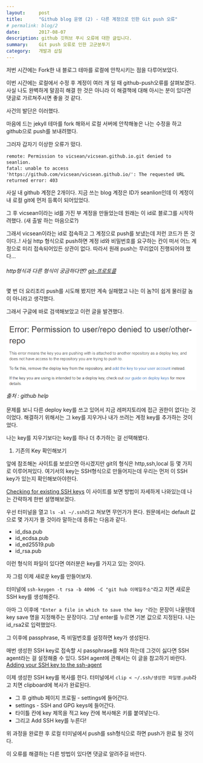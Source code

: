 ```yaml
---
layout:     post
title:      "Github blog 운영 (2) - 다른 계정으로 인한 Git push 오류"
# permalink: blog/2
date:       2017-08-07
description: github 깃허브 푸시 오류에 대한 글입니다.
summary:    Git push 오류로 인한 고군분투기
category: 	개발과 삽질
---
```

저번 시간에는 Fork한 내 블로그 테마를 로컬에 안착시키는 점을 다루어보았다. 

이번 시간에는 로컬에서 수정 후 계정이 여러 개 일 때 github-push오류를 살펴보겠다. 사실 나도 완벽하게 말끔히 해결 한 것은 아니라 이 해결책에 대해 아시는 분이 있다면 댓글로 가르쳐주시면 좋을 것 같다. 

사건의 발단은 이러했다.

마음에 드는 jekyll 테마를 fork 해와서 로컬 서버에 안착해놓은 나는 수정을 하고 github으로 push를 보내려했다.

그러자 갑자기 이상한 오류가 떴다.
```
remote: Permission to vicsean/vicsean.github.io.git denied to seanlion.
fatal: unable to access 'https://github.com/vicsean/vicsean.github.io/': The requested URL returned error: 403
```

사실 내 github 계정은 2개이다. 
지금 쓰는 blog 계정은 ID가 seanlion인데 이 계정이 내 로컬 git에 먼저 등록이 되어있었다.

그 후 vicsean이라는 id를 가진 부 계정을 만들었는데 원래는 이 id로 블로그를 시작하려했다. (새 출발 하는 마음으로?)
 
그래서 vicsean이라는 id로 접속하고 그 계정으로 push를 보냈는데 저런 코드가 뜬 것이다..! 사실 http 형식으로 push하면 계정 id와 비밀번호를 요구하는 칸이 떠서 어느 계정으로 미리 접속되어있든 상관이 없다. 따라서 원래 push는 무리없이 진행되어야 했다... 

###### http형식과 다른 형식이 궁금하다면?  [git-프로토콜](https://git-scm.com/book/ko/v1/Git-%EC%84%9C%EB%B2%84-%ED%94%84%EB%A1%9C%ED%86%A0%EC%BD%9C)

몇 번 더 요리조리 push를 시도해 봤지만 계속 실패했고 나는 이 놈?이 쉽게 물러갈 놈이 아니라고 생각했다.

그래서 구글에 바로 검색해보았고 이런 글을 발견했다. 
<br>

<img src ="/images/github_pusherror.PNG" alt ="alt text" width="750" height=""/>

<div class ="align-center"><em>출처 : github help</em></div>

<br>
문제를 보니 다른 deploy key를 쓰고 있어서 지금 레퍼지토리에 접근 권한이 없다는 것이었다. 해결하기 위해서는 그 key를 지우거나 내가 쓰려는 계정 key를 추가하는 것이었다. 

나는 key를 지우기보다는 key를 하나 더 추가하는 걸 선택해봤다.

1. 기존의 Key 확인해보기

앞에 참조해논 사이트를 보셨으면 아시겠지만 git의 형식은 http,ssh,local 등 몇 가지로 이루어져있다. 
여기서의 key는 SSH형식으로 만들어지는데 우리는 먼저 이 SSH key가 있는지 확인해보아야한다. 

[Checking for existing SSH keys](https://help.github.com/articles/checking-for-existing-ssh-keys/) 이 사이트를 보면 방법이 자세하게 나와있는데 나는 간략하게 한번 설명해보겠다. 

우선 터미널을 열고 `ls -al ~/.ssh`라고 쳐보면 무언가가 뜬다.
원문에서는 default 값으로 몇 가지가 뜰 것이라 말하는데 종류는 다음과 같다.
- id_dsa.pub
- id_ecdsa.pub
- id_ed25519.pub
- id_rsa.pub

이런 형식의 파일이 있다면 여러분은 key를 가지고 있는 것이다.


자 그럼 이제 새로운 key를 만들어보자.

터미널에 `ssh-keygen -t rsa -b 4096 -C "git hub 이메일주소"`라고 치면 새로운 SSH key를 생성해준다.

아마 그 이후에 ```"Enter a file in which to save the key "```라는 문장이 나올텐데 key save 명을 지정해주는 문장이다. 
그냥 enter를 누르면 기본 값으로 지정된다. 나는 id_rsa2로 입력했었다. 

그 이후에 passphrase, 즉 비밀번호를 설정하면 key가 생성된다.

매번 생성한 SSH key로 접속할 시 passphrase를 쳐야 하는데 그것이 싫다면 SSH agent라는 걸 설정해줄 수 있다. 
SSH agent에 관해서는 이 글을 참고하기 바란다. [Adding your SSH key to the ssh-agent](https://help.github.com/articles/generating-a-new-ssh-key-and-adding-it-to-the-ssh-agent/)

이제 생성한 SSH key를 복사를 한다. 터미널에서 `clip < ~/.ssh/생성한 파일명.pub`라고 치면 clipboard에 복사가 완료된다.
- 그 후 github 페이지 프로필 - settings에 들어간다.
- settings - SSH and GPG keys에 들어간다.
- 타이틀 칸에 key 제목을 적고 key 칸에 복사해온 키를 붙여넣는다.
- 그리고 Add SSH key를 누른다!


위 과정을 완료한 후 로컬 터미널에서 push를 ssh형식으로 하면 push가 완료 될 것이다. 

이 오류를 해결하는 다른 방법이 있다면 댓글로 알려주길 바란다. 
